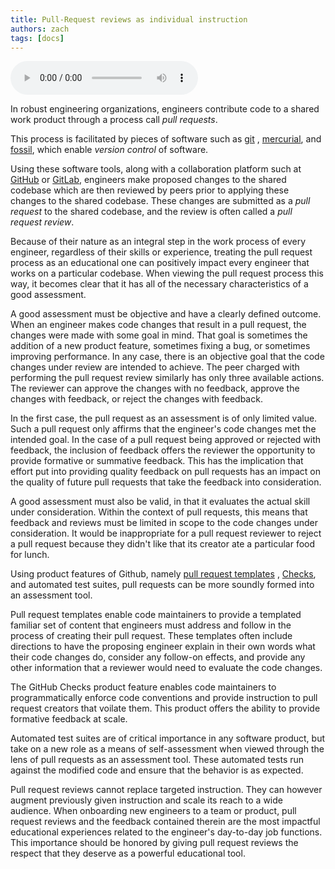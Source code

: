 ```yaml
---
title: Pull-Request reviews as individual instruction
authors: zach
tags: [docs]
---
```


<audio controls>
    <source src="/audio/pull_request_reviews_as_individual_instruction_final.mp3" />
</audio>

In robust engineering organizations, engineers contribute code to a shared work product through a process call *pull
requests*.

This process is facilitated by pieces of software such as [git](https://git-scm.com/)
, [mercurial](https://www.mercurial-scm.org/), and [fossil](https://fossil-scm.org/), which enable *version control* of
software.

Using these software tools, along with a collaboration platform such at [GitHub](https://github.com)
or [GitLab](https://gitlab.com), engineers make proposed changes to the shared codebase which are then reviewed by peers
prior to applying these changes to the shared codebase. These changes are submitted as a *pull request* to the shared
codebase, and the review is often called a *pull request review*.

Because of their nature as an integral step in the work process of every engineer, regardless of their skills or
experience, treating the pull request process as an educational one can positively impact every engineer that works on a
particular codebase. When viewing the pull request process this way, it becomes clear that it has all of the necessary
characteristics of a
good assessment.

A good assessment must be objective and have a clearly defined outcome. When an engineer makes code changes that result
in a pull request, the changes were made with some goal in mind. That goal is sometimes the addition of a new product
feature, sometimes fixing a bug, or sometimes improving performance. In any case, there is an objective goal that the
code changes under review are intended to achieve. The peer charged with performing the pull request review similarly
has only three available actions. The reviewer can approve the changes with no feedback, approve the changes with
feedback, or reject the changes with feedback.

In the first case, the pull request as an assessment is of only limited value. Such a pull request only affirms that the
engineer's code changes met the intended goal. In the case of a pull request being approved or rejected with feedback,
the inclusion of feedback offers the reviewer the opportunity to provide formative or summative feedback. This has the
implication that effort put into providing quality feedback on pull requests has an impact on the quality
of future pull requests that take the feedback into consideration.

A good assessment must also be valid, in that it evaluates the actual skill under consideration. Within the context of
pull requests, this means that feedback and reviews must be limited in scope to the code changes under consideration. It
would be inappropriate for a pull request reviewer to reject a pull request because they didn't like that its creator
ate a particular food for lunch.

Using product features of Github,
namely [pull request templates](https://docs.github.com/en/communities/using-templates-to-encourage-useful-issues-and-pull-requests/creating-a-pull-request-template-for-your-repository)
, [Checks](https://docs.github.com/en/rest/checks), and automated test suites, pull requests can be more soundly formed
into an assessment tool.

Pull request templates enable code maintainers to provide a templated familiar set of content that engineers must
address and
follow in the process of creating their pull request. These templates often include directions to have the proposing
engineer explain in their own words what their code changes do, consider any follow-on effects, and provide any other
information that a reviewer would need to evaluate the code changes.

The GitHub Checks product feature enables code maintainers to programmatically enforce code conventions and provide
instruction to pull request creators that voilate them. This product offers the ability to provide formative feedback at
scale.

Automated test suites are of critical importance in any software product, but take on a new role as a means of
self-assessment when viewed through the lens of pull requests as an assessment tool. These automated tests run against
the modified code and ensure that the behavior is as expected.

Pull request reviews cannot replace targeted instruction. They can however augment previously given instruction and
scale its reach to a wide audience. When onboarding new engineers to a team or product, pull request reviews and the
feedback contained therein are the most impactful educational experiences related to the engineer's day-to-day job
functions. This importance should be honored by giving pull request reviews the respect that they deserve as a powerful
educational tool.



